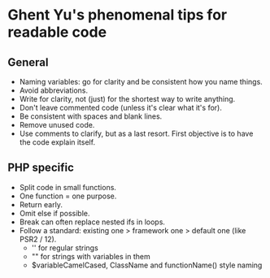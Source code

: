 # Ghent Yu's phenomenal tips for readable code

## General

- Naming variables: go for clarity and be consistent how you name things.
- Avoid abbreviations.
- Write for clarity, not (just) for the shortest way to write anything.
- Don't leave commented code (unless it's clear what it's for).
- Be consistent with spaces and blank lines.
- Remove unused code.
- Use comments to clarify, but as a last resort. First objective is to have the code explain itself.

## PHP specific

- Split code in small functions.
- One function = one purpose.
- Return early.
- Omit else if possible.
- Break can often replace nested ifs in loops.
- Follow a standard: existing one > framework one > default one (like PSR2 / 12).
  - '' for regular strings
  - "" for strings with variables in them
  - \$variableCamelCased, ClassName and functionName() style naming
